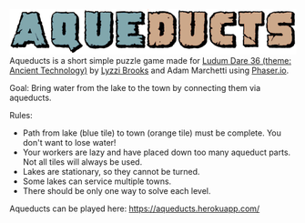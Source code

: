 ![Aqueducts](https://github.com/brookse/aqueducts/blob/master/assets/images/title.png)<br>
Aqueducts is a short simple puzzle game made for [Ludum Dare 36 (theme: Ancient Technology)](http://ludumdare.com/compo/) by [Lyzzi Brooks](https://twitter.com/Lyzzi_Lightyear) and Adam Marchetti using [Phaser.io](http://phaser.io/).

Goal: Bring water from the lake to the town by connecting them via aqueducts. 

Rules: 
- Path from lake (blue tile) to town (orange tile) must be complete. You don't want to lose water!
- Your workers are lazy and have placed down too many aqueduct parts. Not all tiles will always be used.
- Lakes are stationary, so they cannot be turned.
- Some lakes can service multiple towns.
- There should be only one way to solve each level.

Aqueducts can be played here: https://aqueducts.herokuapp.com/
